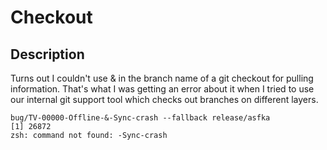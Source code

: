 # Checkout



## Description

Turns out I couldn't use & in the branch name of a git checkout for pulling information.
That's what I was getting an error about it when I tried to use our internal git  support tool which checks out branches on different layers.


```
bug/TV-00000-Offline-&-Sync-crash --fallback release/asfka 
[1] 26872
zsh: command not found: -Sync-crash
```